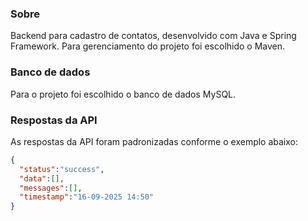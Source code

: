 ### Sobre
Backend para cadastro de contatos, desenvolvido com Java e Spring Framework. Para gerenciamento do projeto foi escolhido o Maven.


### Banco de dados
Para o projeto foi escolhido o banco de dados MySQL.


### Respostas da API
As respostas da API foram padronizadas conforme o exemplo abaixo:

```json
{
  "status":"success",
  "data":[],
  "messages":[],
  "timestamp":"16-09-2025 14:50"
}
```
